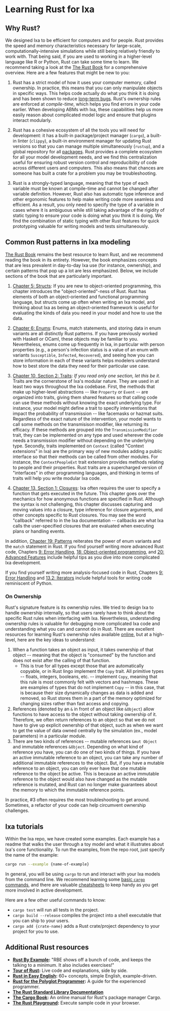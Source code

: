 # Learning Rust for Ixa

## Why Rust?

We designed Ixa to be efficient for computers and for people. Rust provides the speed and memory
characteristics necessary for large-scale, computationally-intensive simulations while still being
relatively friendly to work with. That being said, if you are used to working in a higher-level
language like R or Python, Rust can take some time to learn. We recommend taking a look at the
[The Rust Book](https://rust-book.cs.brown.edu/) for a comprehensive overview. Here are a few features
that might be new to you:

1. Rust has a strict model of how it uses your computer memory, called ownership. In practice, this
means that you can only manipulate objects in specific ways. This helps code actually do what you
think it is doing and has been shown to reduce [long-term bugs](https://thehackernews.com/2024/09/googles-shift-to-rust-programming-cuts.html#:~:text=Google%20has%20revealed%20that%20its,a%20period%20of%20six%20years.).
Rust's ownership rules are enforced at _compile-time_, which helps you find errors in your code
earlier. When developing ABMs with Ixa, these capabilities help us more easily reason about
complicated model logic and ensure that plugins interact modularly.

2. Rust has a cohesive ecosystem of all the tools you will need for development: it has a built-in
package/project manager (`cargo`), a built-in linter (`clippy`), a built-in environment manager for
updating Rust versions so that you can manage multiple simultaneously (`rustup`), and a global
repository for all [packages](https://crates.io). Rust provides a complete ecosystem for all your
model development needs, and we find this centralization useful for ensuring robust version control
and reproducibility of code across different users and computers. This also means that chances are
someone has built a crate for a problem you may be troubleshooting.

3. Rust is a strongly-typed language, meaning that the type of each variable must be known at
compile-time and cannot be changed after variable definition. However, Rust also has automatic type
inference and other ergonomic features to help make writing code more seamless and efficient. As a
result, you only need to specify the type of a variable in cases where it is ambiguous while still
taking advantage of the rigidity of static typing to ensure your code is doing what you think it is
doing. We find the combination of static typing with other Rust features for quick prototyping
valuable for writing models and tests simultaneously.

## Common Rust patterns in Ixa modeling

[The Rust Book](https://rust-book.cs.brown.edu/) remains the best resource to learn Rust, and we
recommend reading the book in its entirety. However, the book emphasizes concepts that are less
prevalent in day-to-day Ixa use (for instance, ownership), and certain patterns that pop up a lot
are less emphasized. Below, we include sections of the book that are particularly important.

1. [Chapter 5: Structs](https://rust-book.cs.brown.edu/ch05-00-structs.html): If you are new to
object-oriented programming, this chapter introduces the "object-oriented"-ness of Rust. Rust has
elements of both an object-oriented and functional programming language, but structs come up often
when writing an Ixa model, and thinking about Ixa as being an object-oriented framework is useful
for evaluating the kinds of data you need in your model and how to use the data.

2. [Chapter 6: Enums](https://rust-book.cs.brown.edu/ch06-00-enums.html): Enums, match statements,
and storing data in enum variants are all distinctly Rust patterns. If you have previously worked
with Haskell or OCaml, these objects may be familiar to you. Nevertheless, enums come up frequently
in Ixa, in particular with person properties (e.g., a person's infection status is a value of an
enum with variants `Susceptible`, `Infected`, `Recovered`), and seeing how you can store information
in each of these variants helps modelers understand how to best store the data they need for their
particular use case.

3. [Chapter 10, Section 2: Traits](https://rust-book.cs.brown.edu/ch10-02-traits.html): _If you read_
_only one section, let this be it._ Traits are the cornerstone of Ixa's modular nature. They are
used in at least two ways throughout the Ixa codebase. First, the methods that make up higher-level
abstractions -- like `Property` or `Event` -- are organized into traits, giving them shared features
so that calling code can use these methods without knowing the exact underlying type. For instance,
your model might define a trait to specify interventions that impact the probability of transmission
-- like facemasks or hazmat suits. Regardless of the exact nature of the intervention, your model
wants to call some methods on the transmisison modifier, like returning its efficacy. If these
methods are grouped into the `TransmissionModifier` trait, they can be implemented on any type and
used wherever the code needs a transmission modifier without depending on the underlying type. Secondly,
traits implemented on `Context` (called "Context extensions" in Ixa) are the primary way of new
modules adding a public interface so that their methods can be called from other modules. For instance,
the `ContextPeopleExt` trait extension provides methods relating to people and their properties. Rust
traits are a supercharged version of "interfaces" in other programming languages, and thinking in terms
of traits will help you write modular Ixa code.

4. [Chapter 13, Section 1: Closures](https://rust-book.cs.brown.edu/ch13-01-closures.html): Ixa often
requires the user to specify a function that gets executed in the future. This chapter goes over the
mechanics for how anonymous functions are specified in Rust. Although the syntax is not challenging,
this chapter discusses capturing and moving values into a closure, type inference for closure arguments,
and other concepts specific to Rust closures. You may see the word "callback" referred to in the Ixa
documentation -- callbacks are what Ixa calls the user-specified closures that are evaluated when
executing plans or handling events.

In addition, [Chapter 19: Patterns](https://rust-book.cs.brown.edu/ch19-00-patterns.html) reiterates
the power of enum variants and the `match` statement in Rust. If you find yourself writing more
advanced Rust code, Chapters [9: Error Handling](https://rust-book.cs.brown.edu/ch09-00-error-handling.html),
[18: Object-oriented programming](https://rust-book.cs.brown.edu/ch18-00-oop.html), and
[20: Advanced Features](https://rust-book.cs.brown.edu/ch20-00-advanced-features.html) include
helpful tips as you dive into more complicated Ixa development.

If you find yourself writing more analysis-focused code in Rust, Chapters
[9: Error Handling](https://rust-book.cs.brown.edu/ch09-00-error-handling.html) and
[13.2: Iterators](https://rust-book.cs.brown.edu/ch13-02-iterators.html) include helpful tools for
writing code reminiscent of Python.

### On Ownership

Rust's signature feature is its ownership rules. We tried to design Ixa to handle ownership internally,
so that users rarely have to think about the specific Rust rules when interfacing with Ixa.
Nevertheless, understanding ownership rules is valuable for debugging more complicated Ixa code and
understanding what you can and cannot do in Rust. There are excellent resources for learning Rust's
ownership rules available [online](https://educatedguesswork.org/posts/memory-management-4/),
but at a high-level, here are the key ideas to understand:

1. When a function takes an object as input, it takes ownership of that object -- meaning that the
object is "consumed" by the function and does not exist after the calling of that function.
    - This is true for all types except those that are automatically copyable, or in Rust lingo
    implement the `Copy` trait. All primitive types -- floats, integers, booleans, etc. -- implement
    `Copy`, meaning that this rule is most commonly felt with vectors and hashmaps. These are examples
    of types that do not implement `Copy` -- in this case, that is because their size dynamically
    changes as data is added and removed, so Rust stores them in a part of the memory optimized for
    changing sizes rather than fast access and copying.
2. References (denoted by an `&` in front of an object like `&Object`) allow functions to have
access to the object without taking ownership of it. Therefore, we often return references to an
object so that we do not have to give up explicit ownership of that object, such as when we want to
get the value of data owned centrally by the simulation (ex., model parameters) in a particular
module.
3. There are two kinds of references -- mutable references `&mut Object` and immutable references
`&Object`. Depending on what kind of reference you have, you can do one of two kinds of things.
If you have an active immutable reference to an object, you can take any number of additional immutable
references to the object. But, if you have a mutable reference to an object, you can only ever have
that one mutable reference to the object be active. This is because an active immutable reference to
the object would also have changed as the mutable reference is mutated, and Rust can no longer make
guarantees about the memory to which the immutable reference points.

In practice, #3 often requires the most troubleshooting to get around. Sometimes, a refactor of your
code can help circumvent ownership challenges.

## Ixa tutorials

Within the Ixa repo, we have created some examples. Each example has a readme that walks the user
through a toy model and what it illustrates about Ixa's core functionality. To run the examples,
from the repo root, just specify the name of the example:

```bash
cargo run --example {name-of-example}
```

In general, you will be using `cargo` to run and interact with your Ixa models from the command line.
We recommend learning some [basic `cargo` commands](https://doc.rust-lang.org/cargo/guide/index.html),
and there are valuable [cheatsheets](https://kapeli.com/cheat_sheets/Cargo.docset/Contents/Resources/Documents/index)
to keep handy as you get more involved in active development.

Here are a few other useful commands to know:

- `cargo test` will run all tests in the project.
- `cargo build --release` compiles the project into a shell executable that you can ship to your users.
- `cargo add {crate-name}` adds a Rust crate/project dependency to your project for you to use.

## Additional Rust resources

- **[Rust By Example](https://doc.rust-lang.org/rust-by-example/index.html):** "RBE shows off a bunch of code,
   and keeps the talking to a minimum. It also includes exercises!"
- **[Tour of Rust](https://tourofrust.com/TOC_en.html):** Live code and explanations, side by side.
- **[Rust in Easy English](https://dhghomon.github.io/easy_rust/Chapter_3.html):** 60+ concepts, simple English, example-driven.
- **[Rust for the Polyglot Programmer](https://www.chiark.greenend.org.uk/~ianmdlvl/rust-polyglot/index.html):**
   A guide for the experienced programmer.
- **[The Rust Standard Library Documentation](https://doc.rust-lang.org/std/index.html)**
- **[The Cargo Book](https://doc.rust-lang.org/cargo/index.html):** An online manual for Rust's package manager Cargo.
- **[The Rust Playground](https://play.rust-lang.org/):** Execute sample code in your browser.
